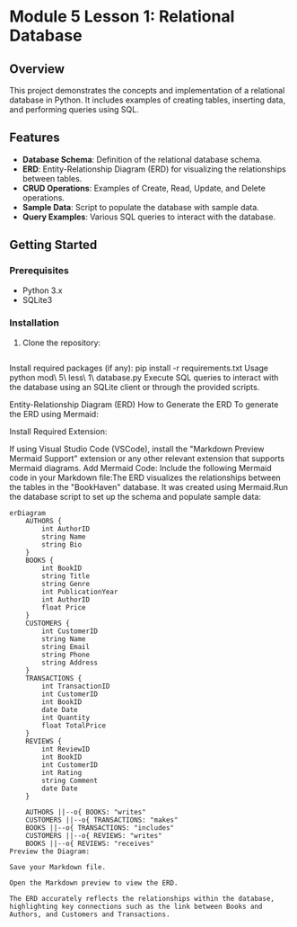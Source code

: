 # Module 5 Lesson 1: Relational Database

## Overview
This project demonstrates the concepts and implementation of a relational database in Python. It includes examples of creating tables, inserting data, and performing queries using SQL.

## Features
- **Database Schema**: Definition of the relational database schema.
- **ERD**: Entity-Relationship Diagram (ERD) for visualizing the relationships between tables.
- **CRUD Operations**: Examples of Create, Read, Update, and Delete operations.
- **Sample Data**: Script to populate the database with sample data.
- **Query Examples**: Various SQL queries to interact with the database.

## Getting Started

### Prerequisites
- Python 3.x
- SQLite3

### Installation
1. Clone the repository:
   ```sh
Install required packages (if any):
pip install -r requirements.txt
Usage
python mod\ 5\ less\ 1\ database.py
Execute SQL queries to interact with the database using an SQLite client or through the provided scripts.

Entity-Relationship Diagram (ERD)
How to Generate the ERD
To generate the ERD using Mermaid:

Install Required Extension:

If using Visual Studio Code (VSCode), install the "Markdown Preview Mermaid Support" extension or any other relevant extension that supports Mermaid diagrams.
Add Mermaid Code:
Include the following Mermaid code in your Markdown file:The ERD visualizes the relationships between the tables in the "BookHaven" database. It was created using Mermaid.Run the database script to set up the schema and populate sample data:
```mermaid
erDiagram
    AUTHORS {
        int AuthorID
        string Name
        string Bio
    }
    BOOKS {
        int BookID
        string Title
        string Genre
        int PublicationYear
        int AuthorID
        float Price
    }
    CUSTOMERS {
        int CustomerID
        string Name
        string Email
        string Phone
        string Address
    }
    TRANSACTIONS {
        int TransactionID
        int CustomerID
        int BookID
        date Date
        int Quantity
        float TotalPrice
    }
    REVIEWS {
        int ReviewID
        int BookID
        int CustomerID
        int Rating
        string Comment
        date Date
    }

    AUTHORS ||--o{ BOOKS: "writes"
    CUSTOMERS ||--o{ TRANSACTIONS: "makes"
    BOOKS ||--o{ TRANSACTIONS: "includes"
    CUSTOMERS ||--o{ REVIEWS: "writes"
    BOOKS ||--o{ REVIEWS: "receives"
Preview the Diagram:

Save your Markdown file.

Open the Markdown preview to view the ERD.

The ERD accurately reflects the relationships within the database, highlighting key connections such as the link between Books and Authors, and Customers and Transactions.
